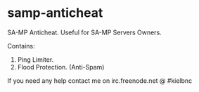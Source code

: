 # samp-anticheat

SA-MP Anticheat. Useful for SA-MP Servers Owners.

Contains:

1. Ping Limiter.
2. Flood Protection. (Anti-Spam)


If you need any help contact me on irc.freenode.net @ #kielbnc
